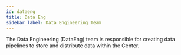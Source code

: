 ```yaml
---
id: dataeng
title: Data Eng
sidebar_label: Data Engineering Team
---
```


The Data Engineering (DataEng) team is responsible for creating data pipelines
to store and distribute data within the Center.
